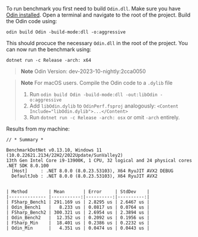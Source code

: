 To run benchmark you first need to build `Odin.dll`. Make sure you have [Odin installed](https://odin-lang.org/docs/install/). Open a terminal and navigate to the root of the project. Build the Odin code using:

`odin build Odin -build-mode:dll -o:aggressive`

This should procuce the necessary `Odin.dll` in the root of the project. You can now run the benchmark using:

`dotnet run -c Release -arch: x64`

> **Note** Odin Version: dev-2023-10-nightly:2cca0050

> **Note** For macOS users. Compile the Odin code to a `.dylib` file
>
> 1. Run `odin build Odin -build-mode:dll -out:libOdin -o:aggressive` 
> 2. Add `libOdin.dylib` to `OdinPerf.fsproj` analogously: `<Content Include="libOdin.dylib">...</Content>`
> 3. Run `dotnet run -c Release -arch: osx` or omit `-arch` entirely.

Results from my machine:

```
// * Summary *

BenchmarkDotNet v0.13.10, Windows 11 (10.0.22621.2134/22H2/2022Update/SunValley2)
13th Gen Intel Core i9-13900K, 1 CPU, 32 logical and 24 physical cores
.NET SDK 8.0.100
  [Host]     : .NET 8.0.0 (8.0.23.53103), X64 RyuJIT AVX2 DEBUG
  DefaultJob : .NET 8.0.0 (8.0.23.53103), X64 RyuJIT AVX2


| Method        | Mean       | Error     | StdDev    |
|-------------- |-----------:|----------:|----------:|
| FSharp_Bench1 | 291.169 us | 2.8295 us | 2.6467 us |
| Odin_Bench1   |   8.233 us | 0.0817 us | 0.0764 us |
| FSharp_Bench2 | 300.321 us | 2.6954 us | 2.3894 us |
| Odin_Bench2   |  12.352 us | 0.2092 us | 0.1956 us |
| FSharp_Min    |  18.401 us | 0.2386 us | 0.2232 us |
| Odin_Min      |   4.351 us | 0.0474 us | 0.0443 us |
```